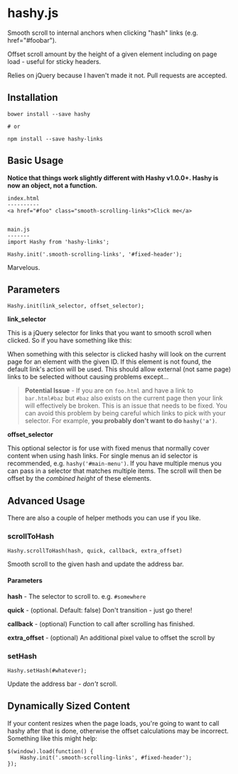 # hashy.js #

Smooth scroll to internal anchors when clicking "hash" links (e.g. href="#foobar").

Offset scroll amount by the height of a given element including on page load - useful for sticky headers.

Relies on jQuery because I haven't made it not. Pull requests are accepted.

## Installation ##

    bower install --save hashy

    # or

    npm install --save hashy-links


## Basic Usage ##

**Notice that things work slightly different with Hashy v1.0.0+. Hashy is now an object, not a function.**

    index.html
    ----------
    <a href="#foo" class="smooth-scrolling-links">Click me</a>


    main.js
    -------
    import Hashy from 'hashy-links';

    Hashy.init('.smooth-scrolling-links', '#fixed-header');

Marvelous.


## Parameters ##

    Hashy.init(link_selector, offset_selector);

**link_selector**

This is a jQuery selector for links that you want to smooth scroll when clicked. So if you have something like this:

When something with this selector is clicked hashy will look on the current page for an element with the given ID. If this element is not found, the default link's action will be used. This should allow external (not same page) links to be selected without causing problems except...

> **Potential Issue** - If you are on `foo.html` and have a link to `bar.html#baz` but `#baz` also exists on the current page then your link will effectively be broken. This is an issue that needs to be fixed. You can avoid this problem by being careful which links to pick with your selector. For example, **you probably don't want to do `hashy('a')`**.

**offset_selector**

This optional selector is for use with fixed menus that normally cover content when using hash links. For single menus an id selector is recommended, e.g. `hashy('#main-menu')`. If you have multiple menus you can pass in a selector that matches multiple items. The scroll will then be offset by the *combined height* of these elements.


## Advanced Usage ##

There are also a couple of helper methods you can use if you like.


### scrollToHash ###

    Hashy.scrollToHash(hash, quick, callback, extra_offset)

Smooth scroll to the given hash and update the address bar.


#### Parameters ####

**hash** - The selector to scroll to. e.g. `#somewhere`

**quick** - (optional. Default: false) Don't transition - just go there!

**callback** - (optional) Function to call after scrolling has finished.

**extra_offset** - (optional) An additional pixel value to offset the scroll by


### setHash ###

    Hashy.setHash(#whatever);

Update the address bar - *don't* scroll.


## Dynamically Sized Content ##

If your content resizes when the page loads, you're going to want to call hashy after that is done, otherwise the offset calculations may be incorrect. Something like this might help:

    $(window).load(function() {
        Hashy.init('.smooth-scrolling-links', #fixed-header');
    });
